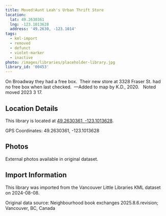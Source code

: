 ```yaml
---
title: Moved!Aunt Leah's Urban Thrift Store
location:
  lat: 49.2630361
  lng: -123.1013628
  address: '49.2630, -123.1014'
tags:
  - kml-import
  - removed
  - defunct
  - violet-marker
  - inactive
photo: /images/libraries/placeholder-library.jpg
library_id: '00453'
---
```

On Broadway they had a free box.  
Their new store at 3328 Fraser St. had no free box when last checked. 
—Added to map by K.D., 2020.  
Noted moved 2023 3 17.

## Location Details

This library is located at [49.2630361, -123.1013628](https://www.google.com/maps?q=49.2630361,-123.1013628).

GPS Coordinates: 49.2630361, -123.1013628

## Photos

External photos available in original dataset.

## Import Information

This library was imported from the Vancouver Little Libraries KML dataset on 2024-08-08.

Original data source: Neighbourhood book exchanges 2025.8.6.revision; Vancouver, BC, Canada
